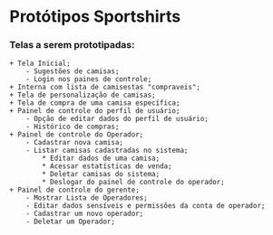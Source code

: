 # Protótipos Sportshirts

### Telas a serem prototipadas:

    + Tela Inicial;
    	- Sugestões de camisas;
    	- Login nos paines de controle;
    + Interna com lista de camisestas "compraveis";
    + Tela de personalização de camisas;
    + Tela de compra de uma camisa específica;
    + Painel de controle do perfil de usuário;
    	- Opção de editar dados do perfil de usuário;
    	- Histórico de compras;
    + Painel de controle do Operador;
    	- Cadastrar nova camisa;
    	- Listar camisas cadastradas no sistema;
    		* Editar dados de uma camisa;
    		* Acessar estatísticas de venda;
    		* Deletar camisas do sistema;
    		* Deslogar do painel de controle do operador;
    + Painel de controle do gerente;
    	- Mostrar Lista de Operadores;
    	- Editar dados sensíveis e permissões da conta de operador;
    	- Cadastrar um novo operador;
    	- Deletar um Operador;
